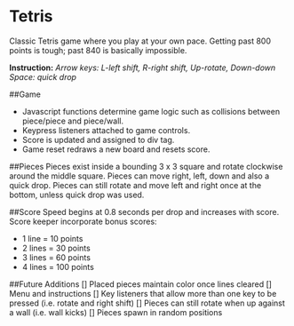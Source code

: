 # Tetris

Classic Tetris game where you play at your own pace. Getting past 800 points is tough; past 840 is basically impossible.

**Instruction:**
*Arrow keys: L-left shift, R-right shift, Up-rotate, Down-down*
*Space: quick drop*

##Game
* Javascript functions determine game logic such as collisions between piece/piece and piece/wall.
* Keypress listeners attached to game controls.
* Score is updated and assigned to div tag.
* Game reset redraws a new board and resets score.

##Pieces
Pieces exist inside a bounding 3 x 3 square and rotate clockwise around the middle square. Pieces can move right, left, down and also a quick drop. Pieces can still rotate and move left and right once at the bottom, unless quick drop was used.

##Score
Speed begins at 0.8 seconds per drop and increases with score.
Score keeper incorporate bonus scores:
* 1 line = 10 points
* 2 lines = 30 points
* 3 lines = 60 points
* 4 lines = 100 points

##Future Additions
[] Placed pieces maintain color once lines cleared
[] Menu and instructions
[] Key listeners that allow more than one key to be pressed (i.e. rotate and right shift)
[] Pieces can still rotate when up against a wall (i.e. wall kicks)
[] Pieces spawn in random positions

